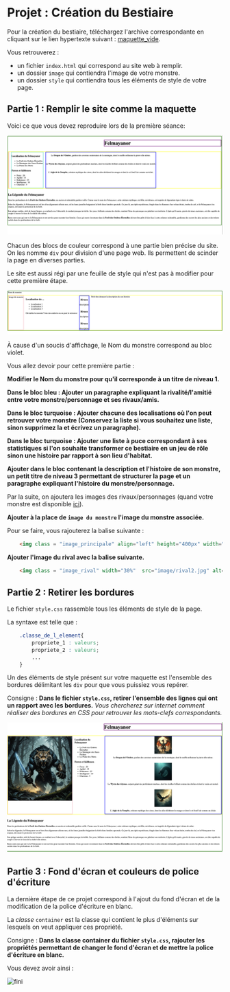 # Projet : Création du Bestiaire

Pour la création du bestiaire, téléchargez l'archive correspondante en cliquant sur le lien hypertexte suivant : [maquette_vide](./projet_site_eleve.zip).

Vous retrouverez : 

- un fichier `index.html` qui correspond au site web à remplir.
- un dossier `image` qui contiendra l'image de votre monstre.
- un dossier `style` qui contiendra tous les éléments de style de votre page.

## Partie 1 : Remplir le site comme la maquette

Voici ce que vous devez reproduire lors de la première séance: 

![a_reproduire](./a_reproduire.png)

Chacun des blocs de couleur correspond à une partie bien précise du site.
On les nomme `div` pour division d'une page web. Ils permettent de scinder la page en diverses parties.

Le site est aussi régi par une feuille de style qui n'est pas à modifier pour cette première étape.

![base](./base.png)

À cause d'un soucis d'affichage, le Nom du monstre correspond au bloc violet.

Vous allez devoir pour cette première partie : 

**Modifier le Nom du monstre pour qu'il corresponde à un titre de niveau 1.**

**Dans le bloc bleu : Ajouter un paragraphe expliquant la rivalité/l'amitié entre votre monstre/personnage et ses rivaux/amis.**

**Dans le bloc turquoise : Ajouter chacune des localisations où l'on peut retrouver votre monstre (Conservez la liste si vous souhaitez une liste, sinon supprimez la et écrivez un paragraphe).**

**Dans le bloc turquoise : Ajouter une liste à puce correspondant à ses statistiques si l'on souhaite transformer ce bestiaire en un jeu de rôle sinon une histoire par rapport à son lieu d'habitat.**

**Ajouter dans le bloc contenant la description et l'histoire de son monstre, un petit titre de niveau 3 permettant de structurer la page et un paragraphe expliquant l'histoire du monstre/personnage.**

Par la suite, on ajoutera les images des rivaux/personnages (quand votre monstre est disponible [ici](./monstres.md)).

**Ajouter à la place de `image du monstre` l'image du monstre associée.**

Pour se faire, vous rajouterez la balise suivante :  

```html
    <img class = "image_principale" align="left" height="400px" width="400px" src="image/votre_prenom.jpg" alt="nom_du_monstre"/>
```

**Ajouter l'image du rival avec la balise suivante.**

```html
    <img class = "image_rival" width="30%"  src="image/rival2.jpg" alt="Rival 2"/>
```

## Partie 2 : Retirer les bordures

Le fichier `style.css` rassemble tous les éléments de style de la page.

La syntaxe est telle que : 

```css
    .classe_de_l_element{
        propriete_1 : valeurs;
        propriete_2 : valeurs;
        ...
    }

```

Un des éléments de style présent sur votre maquette est l'ensemble des bordures délimitant les `div` pour que vous puissiez vous repérer.

Consigne : **Dans le fichier `style.css`, retirer l'ensemble des lignes qui ont un rapport avec les bordures.**
*Vous chercherez sur internet comment réaliser des bordures en CSS pour retrouver les mots-clefs correspondants.*

![final](./presque_fini.png)

## Partie 3 : Fond d'écran et couleurs de police d'écriture

La dernière étape de ce projet correspond à l'ajout du fond d'écran et de la modification de la police d'écriture en blanc.

La *classe* `container` est la classe qui contient le plus d'éléments sur lesquels on veut appliquer ces propriété.

Consigne : **Dans la classe container du fichier `style.css`, rajouter les propriétés permettant de changer le fond d'écran et de mettre la police d'écriture en blanc.**

Vous devez avoir ainsi :

![fini](./final.png)